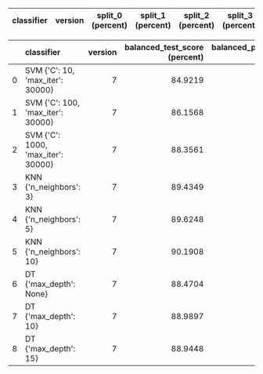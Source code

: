 | classifier   | version   | split_0 (percent)   | split_1 (percent)   | split_2 (percent)   | split_3 (percent)   | split_4 (percent)   | mean (percent)   | std (percent)   |
|--------------|-----------|---------------------|---------------------|---------------------|---------------------|---------------------|------------------|-----------------|

|    | classifier                         |   version |   balanced_test_score (percent) |   balanced_pooled_test_score (percent) |    time (s) |
|---:|:-----------------------------------|----------:|--------------------------------:|---------------------------------------:|------------:|
|  0 | SVM {'C': 10, 'max_iter': 30000}   |         7 |                         84.9219 |                                96.3103 | 1441.12     |
|  1 | SVM {'C': 100, 'max_iter': 30000}  |         7 |                         86.1568 |                                96.5483 | 1189.28     |
|  2 | SVM {'C': 1000, 'max_iter': 30000} |         7 |                         88.3561 |                                96.2261 | 1433.85     |
|  3 | KNN {'n_neighbors': 3}             |         7 |                         89.4349 |                                96.763  |    3.54844  |
|  4 | KNN {'n_neighbors': 5}             |         7 |                         89.6248 |                                96.8667 |    0.890911 |
|  5 | KNN {'n_neighbors': 10}            |         7 |                         90.1908 |                                97.0286 |    0.947112 |
|  6 | DT {'max_depth': None}             |         7 |                         88.4704 |                                94.9496 |    1.82142  |
|  7 | DT {'max_depth': 10}               |         7 |                         88.9897 |                                96.7561 |    1.31245  |
|  8 | DT {'max_depth': 15}               |         7 |                         88.9448 |                                96.3482 |    1.54708  |
